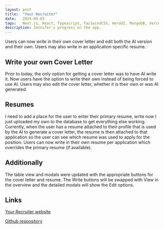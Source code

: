 ```yaml
---
layout: post
title:  "Your Recruiter"
date:   2025-04-03
tags:   Next.js, React, Typescript, TailwindCSS, HeroUI, MongoDB, Vercel, OpenAI
description: Jennifer's progress on the app.
---
```


Users can now write in their own cover letter and edit both the AI version and their own. Users may also write in an application specific resume.

<h2>Write your own Cover Letter</h2>

Prior to today, the only option for getting a cover letter was to have AI write it. Now users have the option to write their own instead of being forced to use AI. Users may also edit the cover letter, whether it is their own or was AI generated.

<h2>Resumes</h2>

I need to add a place for the user to enter their primary resume, write now I just uploaded my own to the database to get everything else working. Currently, when the user has a resume attached to their profile that is used by the AI to generate a cover letter, the resume is then attached to that application so the user can see which resume was used to apply for the position. Users can now write in their own resume per application which overrides the primary resume (if available).

<h2>Additionally</h2>

The table view and modals were updated with the appropriate buttons for the cover letter and resume. The Write buttons will be swapped with View in the overview and the detailed modals will show the Edit options.

<h2>Links</h2>

<a href="https://your-recruiter.vercel.app">Your Recruiter website</a>

<a href="https://github.com/JennHaggerty/your-recruiter-reports">Github respository</a>